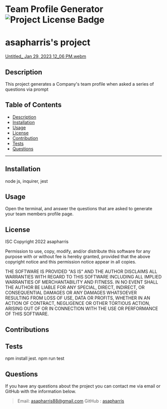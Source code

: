 # Team Profile Generator  ![Project License Badge](https://img.shields.io/badge/license-ISC-brightgreen)
# asapharris's project

[Untitled_ Jan 29, 2023 12_06 PM.webm](https://user-images.githubusercontent.com/116297281/215343306-fe0d7d63-254f-4984-a7e4-abd1cafc93a7.webm) 

## Description
This project generates a Company's team profile when asked a series of questions via prompt


  ## Table of Contents
  * [Description](#Description)
  * [Installation](#Installation)
  * [Usage](#Usage)
  * [License](#license)
  * [Contribution](#Contribution)
  * [Tests](#Tests)
  * [Questions](#Questions)
  ***
    

## Installation
node js, inquirer, jest

## Usage
Open the terminal, and answer the questions that are asked to generate your team members profile page.


## License


  ISC
  Copyright 2022 asapharris

  Permission to use, copy, modify, and/or distribute this software for any purpose with or without fee is hereby
  granted, provided that the above copyright notice and this permission notice appear in all copies.

  THE SOFTWARE IS PROVIDED "AS IS" AND THE AUTHOR DISCLAIMS ALL WARRANTIES WITH REGARD TO THIS SOFTWARE INCLUDING 
  ALL IMPLIED WARRANTIES OF MERCHANTABILITY AND FITNESS. IN NO EVENT SHALL THE AUTHOR BE LIABLE FOR ANY SPECIAL, 
  DIRECT, INDIRECT, OR CONSEQUENTIAL DAMAGES OR ANY DAMAGES WHATSOEVER RESULTING FROM LOSS OF USE, DATA OR PROFITS, 
  WHETHER IN AN ACTION OF CONTRACT, NEGLIGENCE OR OTHER TORTIOUS ACTION, ARISING OUT OF OR IN CONNECTION WITH THE USE OR PERFORMANCE OF THIS SOFTWARE.
 
  

## Contributions


## Tests
npm install jest. npm run test

## Questions
If you have any questions about the project you can contact me via email or GitHub with the information below. 
>Email: asapharris88@gmail.com 
>GitHub : [asapharris](https://github.com/asapharris)

